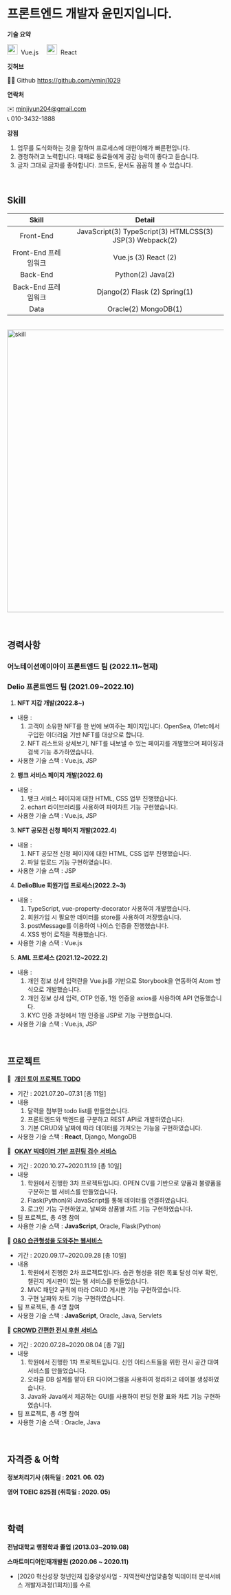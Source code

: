 <br/>

# 프론트엔드 개발자 윤민지입니다.


**기술 요약**

<img width="24" src="https://user-images.githubusercontent.com/68888349/175493858-75c710f2-85b5-4170-81ea-f3f0562dd5c4.png">&nbsp;&nbsp;Vue.js&nbsp;&nbsp;&nbsp;&nbsp;
<img width="24" src="https://user-images.githubusercontent.com/68888349/175493888-4070ffe1-b2dd-4385-9b4a-dd2166591b0b.png">&nbsp;&nbsp;React&nbsp;&nbsp;&nbsp;&nbsp;

**깃허브**

👨‍💻 Github https://github.com/yminj1029

**연락처**

✉️ minjiyun204@gmail.com
<br/> 
📞 010-3432-1888

**강점**
1. 업무를 도식화하는 것을 잘하며 프로세스에 대한이해가 빠른편입니다.
2. 경청하려고 노력합니다. 때때로 동료들에게 공감 능력이 좋다고 듣습니다.
3. 글자 그대로 글자를 좋아합니다. 코드도, 문서도 꼼꼼히 볼 수 있습니다.
<br/>

## Skill

|Skill|Detail|
|:---:|:---:|
|Front-End|JavaScript(3) TypeScript(3) HTMLCSS(3) JSP(3) Webpack(2)|
|Front-End 프레임워크|Vue.js (3) React (2)|
|Back-End|Python(2) Java(2)|
|Back-End 프레임워크|Django(2) Flask (2) Spring(1)|
|Data|Oracle(2) MongoDB(1)|

&nbsp;<img width="657" alt="skill" src="https://user-images.githubusercontent.com/68888349/175490325-d4ed10bb-b1b4-4eb1-b982-81800a28725a.png">

<br/>

## 경력사항

### 어노테이션에이아이 **프론트엔드 팀** (2022.11~현재)

### Delio **프론트엔드 팀** (2021.09~2022.10)
 
 1. **NFT 지갑 개발(2022.8~)**

- 내용 :
    1. 고객이 소유한 NFT를 한 번에 보여주는 페이지입니다. OpenSea, 01etc에서 구입한 이더리움 기반 NFT를 대상으로 합니다. 
    2. NFT 리스트와 상세보기, NFT를 내보낼 수 있는 페이지를 개발했으며 페이징과 검색 기능 추가하였습니다.
- 사용한 기술 스택 : Vue.js, JSP

 2. **뱅크 서비스 페이지 개발(2022.6)**

- 내용 :
    1. 뱅크 서비스 페이지에 대한 HTML, CSS 업무 진행했습니다.
    2. echart 라이브러리를 사용하여 파이차트 기능 구현했습니다.
- 사용한 기술 스택 : Vue.js, JSP

3. **NFT 공모전 신청 페이지 개발(2022.4)**

- 내용 :
    1. NFT 공모전 신청 페이지에 대한 HTML, CSS 업무 진행했습니다.
    2. 파일 업로드 기능 구현하였습니다.
- 사용한 기술 스택 : JSP

4. **DelioBlue 회원가입 프로세스(2022.2~3)**

- 내용 :
    1. TypeScript, vue-property-decorator 사용하여 개발했습니다.
    2. 회원가입 시 필요한 데이터를 store를 사용하여 저장했습니다.
    3. postMessage를 이용하여 나이스 인증을 진행했습니다.
    4. XSS 방어 로직을 적용했습니다.
- 사용한 기술 스택 : Vue.js

5. **AML 프로세스 (2021.12~2022.2)**

- 내용 :
    1. 개인 정보 상세 입력란을 Vue.js를 기반으로 Storybook을 연동하여 Atom 방식으로 개발했습니다.
    2. 개인 정보 상세 입력, OTP 인증, 1원 인증을  axios를 사용하여 API 연동했습니다.
    3. KYC 인증 과정에서 1원 인증을 JSP로 기능 구현했습니다.
- 사용한 기술 스택 : Vue.js, JSP

<br/>

## 프로젝트

📕  [**개인 토이 프로젝트 TODO**](https://github.com/yminj1029/todo-app-project)

- 기간 : 2021.07.20~07.31 [총 11일]
- 내용
    1. 달력을 첨부한 todo list를 만들었습니다.
    2. 프론트엔드와 백엔드를 구분하고 REST API로 개발하였습니다. 
    3. 기본 CRUD와 날짜에 따라 데이터를 가져오는 기능을 구현하였습니다.
- 사용한 기술 스택 : **React**, Django, MongoDB

📕  [**OKAY 빅데이터 기반 프린팅 검수 서비스**](https://github.com/yminj1029/Goods)

- 기간 : 2020.10.27~2020.11.19 [총 10일]
- 내용
    1. 학원에서 진행한 3차 프로젝트입니다. OPEN CV를 기반으로 양품과 불량품을 구분하는 웹 서비스를 만들었습니다.
    2. Flask(Python)와 JavaScript를 통해 데이터를 연결하였습니다.
    3. 로그인 기능 구현하였고, 날짜와 상품별 차트 기능 구현하였습니다.
- 팀 프로젝트, 총 4명 참여
- 사용한 기술 스택 : **JavaScript**, Oracle, Flask(Python)

📙 [**O&O 습관형성을 도와주는 웹서비스**](https://github.com/yminj1029/Habit)

- 기간 : 2020.09.17~2020.09.28 [총 10일]
- 내용
    1. 학원에서 진행한 2차 프로젝트입니다. 습관 형성을 위한 목표 달성 여부 확인, 챌린지 게시판이 있는 웹 서비스를 만들었습니다.
    2. MVC 패턴2 규칙에 따라 CRUD 게시판 기능 구현하였습니다.
    3. 구현 날짜와 차트 기능 구현하였습니다.
- 팀 프로젝트, 총 4명 참여
- 사용한 기술 스택 : **JavaScript**, Oracle, Java, Servlets

📘 [**CROWD 간편한 전시 후원 서비스**](https://github.com/hyojeong13/git_project)

- 기간 : 2020.07.28~2020.08.04 [총 7일]
- 내용
    1. 학원에서 진행한 1차 프로젝트입니다. 신인 아티스트들을 위한 전시 공간 대여 서비스를 만들었습니다.
    2. 오라클 DB 설계를 맡아 ER 다이어그램을 사용하여 정리하고 테이블 생성하였습니다.
    3. Java와 Java에서 제공하는 GUI를 사용하여 펀딩 현황 표와 차트 기능 구현하였습니다.
- 팀 프로젝트, 총 4명 참여
- 사용한 기술 스택 : Oracle, Java

<br/>

## 자격증 & 어학

**정보처리기사 (취득일 : 2021. 06. 02)**

**영어 TOEIC 825점 (취득일 : 2020. 05)**

<br/>

## 학력

**전남대학교 행정학과 졸업 (2013.03~2019.08)**

**스마트미디어인재개발원 (2020.06 ~ 2020.11)**

- [2020 혁신성장 청년인재 집중양성사업 - 지역전략산업맞춤형 빅데이터 분석서비스 개발자과정(1회차)]를 수료
